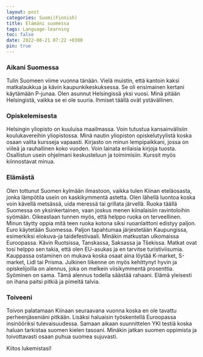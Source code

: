 ```yaml
---
layout: post
categories: Suomi(Finnish)
title: Elämäni suomessa
tags: Language-learning
toc: false
date: 2022-08-21 07:22 +0300
pin: true
---
```


### Aikani Suomessa
Tulin Suomeen viime vuonna tänään. Vielä muistin, että kantoin kaksi matkalaukkua ja kävin kaupunkikeskuksessa. Se oli ensimainen kertani käytämään P-junaa. Olen asunnut Helsingissä yksi vuosi. Minä pitään Helsingistä, vaikka se ei ole suuria. Ihmiset täällä ovät ystävällinen. 
### Opiskelemisesta
Helsingin yliopisto on kuuluisa maailmassa. Voin tutustua kansainvälisiin koulukavereihin yliopistossa. Minä nautin yliopiston opiskelutyylistä koska osaan valita kursseja vapaasti. Kirjasto on minun lempipaikkani, jossa on viileä ja rauhallinen koko vuoden. Voin lainata erilaisia kirjoja tuosta. Osallistun usein ohjelmani keskusteluun ja toimimisiin. Kurssit myös kiinnostavat minua.
### Elämästä
Olen tottunut Suomen kylmään ilmastoon, vaikka tulen Kiinan eteläosasta, jonka lämpötila usein on kaskikymmentä astetta. Olen lähellä luontoa koska voin kävellä metsässä, uida meressä tai grillata järvellä. Ruoka täällä Suomessa on yksinkertainen, vaan joskus menen kiinalaisiin ravintoloihin syömään. Oikeastaan tunnen myös, että helppo ruoka on terveellinen. Minun täytty oppia mitä teen ruoka kotona siksi ruoanlaittoni edistyy paljon.
Euro käytetään Suomessa. Paljon tapahtumaa järjestetään Kaupungissa, esimerkiksi elokuva-ja taidefestivaali. Minäkin matkustan ulkomaissa Euroopassa. Kävin Ruotsissa, Tanskassa, Saksassa ja Tšekissa. Matkat ovat tosi helppo sen takia, että olen EU-asukas ja en tarvitse turistiviisumia. Kauppassa ostaminen on mukava koska osaat aina löytää K-market, S-market, Lidl tai Prisma. Julkinen liikenne on myös kehittynyt hyvin ja opiskelijoilla on alennus, joka on melkein viisikymmentä prosenttia. Syöminen on sama. Tämä alennus todella säästää rahaani. Elämä yleisesti on ihana paitsi pitkiä ja pimeitä talvia. 

### Toiveeni
Toivon palatamaan Kiinaan seuraavana vuonna koska en ole tavattu perheenjäseniäni pitkään. Lisäksi haluaisin työskentellä Euroopassa insinööriksi tulevaisuudessa. Samaan aikaan suunnittelen YKI testiä koska haluan tarkistaa suomen kielen tasoani. Minäkin jatkan suomen oppimista ja toivottavasti osaan puhua suomea sujuvasti.  

Kiitos lukemistasi!



